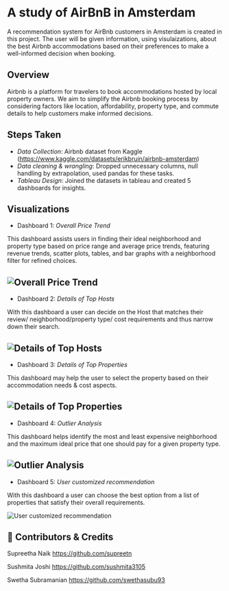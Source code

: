
# A study of AirBnB in Amsterdam

A recommendation system for AirBnb customers in Amsterdam is created in this project. The user will be given information, using visulaizations, about the best Airbnb accommodations based on their preferences to make a well-informed decision when booking.


## Overview
Airbnb is a platform for travelers to book accommodations hosted by local property owners. We aim to simplify the Airbnb booking process by considering factors like location, affordability, property type, and commute details to help customers make informed decisions.





## Steps Taken  

- *Data Collection*: Airbnb dataset from Kaggle (https://www.kaggle.com/datasets/erikbruin/airbnb-amsterdam) 
- *Data cleaning & wrangling*: Dropped unnecessary columns, null handling by extrapolation, used pandas for these tasks.
- *Tableau Design*: Joined the datasets in tableau and created 5 dashboards for insights.
      
## Visualizations

- Dashboard 1: *Overall Price Trend* 

This dashboard assists users in finding their ideal neighborhood and property type based on price range and average price trends, featuring revenue trends, scatter plots, tables, and bar graphs with a neighborhood filter for refined choices.

![Overall Price Trend](https://github.com/swethasubu93/Data-Visualization-Project/assets/109064336/2c13b22a-a759-4f25-94ba-b3c9813409b5)
----
- Dashboard 2: *Details of Top Hosts*

With this dashboard a user can decide on the Host that matches their review/ neighborhood/property type/ cost requirements and thus narrow down their search.

![Details of Top Hosts](https://github.com/swethasubu93/Data-Visualization-Project/assets/109064336/ef23ce49-b2e8-4ca3-b799-bfa6a2e86b5c)
----
- Dashboard 3: *Details of Top Properties*

This dashboard may help the user to select the property based on their accommodation needs & cost aspects. 

![Details of Top Properties](https://github.com/swethasubu93/Data-Visualization-Project/assets/109064336/2c0cbb7f-fac7-40d8-a254-2d025dac9faf)
----
- Dashboard 4: *Outlier Analysis*

This dashboard helps identify the most and least expensive neighborhood and the maximum ideal price that one should pay for a given property type.

![Outlier Analysis](https://github.com/swethasubu93/Data-Visualization-Project/assets/109064336/4e81ff81-9182-43ac-a7d7-de71cf2816f4)
---
- Dashboard 5: *User customized recommendation*

With this dashboard a user can choose the best option from a list of properties that satisfy their overall requirements.

![User customized recommendation](https://github.com/swethasubu93/Data-Visualization-Project/assets/109064336/5b42ac2d-00a8-4ca5-bfc1-8c9c608b1049)

## 🔗 Contributors & Credits
Supreetha Naik https://github.com/supreetn

Sushmita Joshi https://github.com/sushmita3105

Swetha Subramanian https://github.com/swethasubu93

